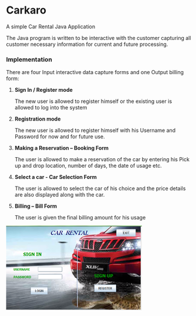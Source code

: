 # Carkaro
A simple Car Rental Java Application

The Java program is written to be interactive with the customer capturing all customer necessary information for current and future processing. 

### Implementation

There are four Input interactive data capture forms and one Output billing form:

1.	**Sign In / Register mode**

    The new user is allowed to register himself or the existing user is allowed to log into the system	
    
2.	**Registration mode**

    The new user is allowed to register himself with his Username and Password for now and for future use.
    
3.	**Making a Reservation – Booking Form**

    The user is allowed to make a reservation of the car by entering his Pick up and drop location, number of days, the date    of usage etc.	
    
4.	**Select a car - Car Selection Form**

    The user is allowed to select the car of his choice and the price details are also displayed along with the car.
    
5.	**Billing – Bill Form**

    The user is given the final billing amount for his usage
    
    
    
![Login GUI](/Samples/login.png)
    
    

